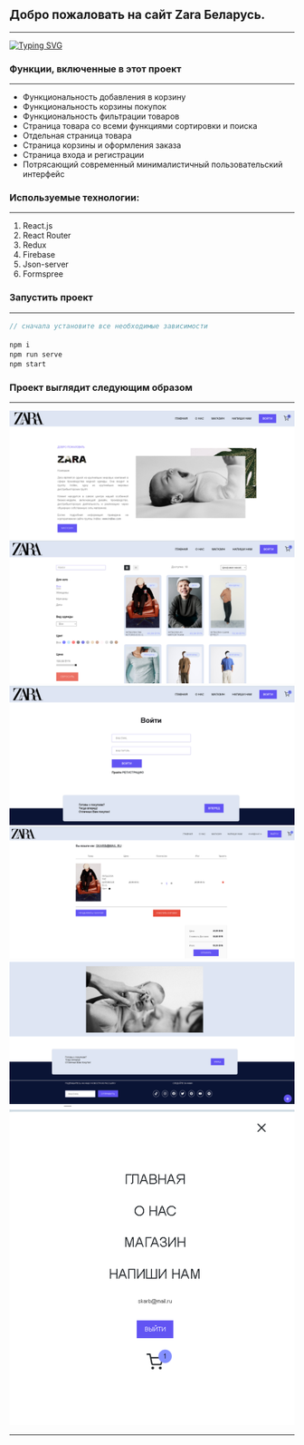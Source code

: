 ## Добро пожаловать на сайт Zara Беларусь.

---

[![Typing SVG](https://readme-typing-svg.herokuapp.com?color=%2336BCF7&lines=ZARA+Беларусь)](https://github.com/skarb-by/ZaraNew)

### Функции, включенные в этот проект

---

- Функциональность добавления в корзину
- Функциональность корзины покупок
- Функциональность фильтрации товаров
- Страница товара со всеми функциями сортировки и поиска
- Отдельная страница товара
- Страница корзины и оформления заказа
- Страница входа и регистрации
- Потрясающий современный минималистичный пользовательский интерфейс

### Используемые технологии:

---

1. React.js
2. React Router
3. Redux
4. Firebase
5. Json-server
6. Formspree

### Запустить проект

---

```javascript
// сначала установите все необходимые зависимости

npm i
npm run serve
npm start

```

### Проект выглядит следующим образом

---

<img
  src="https://raw.githubusercontent.com/skarb-by/images/main/screenshot/1.png"
  alt=""
  title=""
  style="display: inline-block; margin: 0 auto;">
<img
  src="https://raw.githubusercontent.com/skarb-by/images/main/screenshot/2.png"
  alt=""
  title=""
  style="display: inline-block; margin: 0 auto;">
<img
  src="https://raw.githubusercontent.com/skarb-by/images/main/screenshot/3.png"
  alt=""
  title=""
  style="display: inline-block; margin: 0 auto;">
<img
  src="https://raw.githubusercontent.com/skarb-by/images/main/screenshot/4.png"
alt=""
  title=""
  style="display: inline-block; margin: 0 auto;">
<img
  src="https://raw.githubusercontent.com/skarb-by/images/main/screenshot/5.png"
  alt=""
  title=""
  style="display: inline-block; margin: 0 auto;">
<img
  src="https://raw.githubusercontent.com/skarb-by/images/main/screenshot/6.png"
  alt=""
  title=""
  style="display: inline-block; margin: 0 auto;">

  <hr/>
